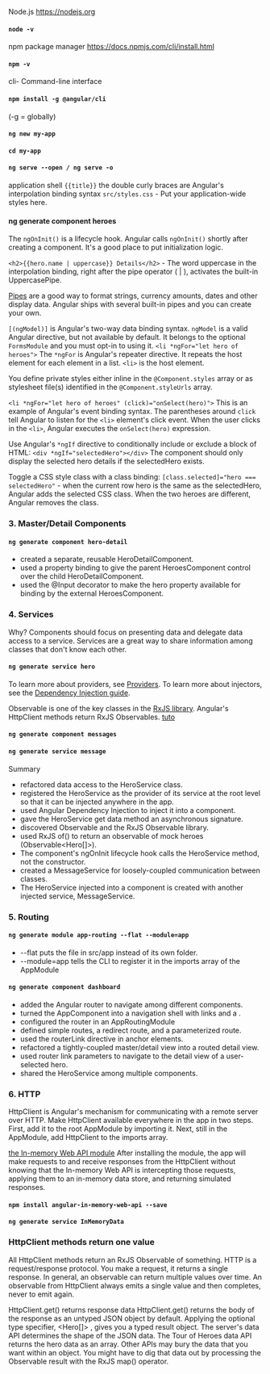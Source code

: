 Node.js
https://nodejs.org
#### ```node -v ```

npm package manager
https://docs.npmjs.com/cli/install.html
#### ```npm -v```

cli- Command-line interface 
#### ```npm install -g @angular/cli```
(-g = globally)

#### ```ng new my-app```
#### ```cd my-app```
#### ```ng serve --open / ng serve -o```

application shell
```{{title}}``` the double curly braces are Angular's interpolation binding syntax
```src/styles.css``` - Put your application-wide styles here.

#### ng generate component heroes
The ```ngOnInit()``` is a lifecycle hook. Angular calls ```ngOnInit()``` shortly after creating a component. It's a good place to put initialization logic.


```<h2>{{hero.name | uppercase}} Details</h2>``` - The word uppercase in the interpolation binding, right after the pipe operator ( | ), activates the built-in UppercasePipe.

[Pipes](https://angular.io/guide/pipes) are a good way to format strings, currency amounts, dates and other display data. Angular ships with several built-in pipes and you can create your own.

```[(ngModel)]``` is Angular's two-way data binding syntax. ```ngModel``` is a valid Angular directive, but not available by default. It belongs to the optional ```FormsModule``` and you must opt-in to using it.
```<li *ngFor="let hero of heroes">``` The ```*ngFor``` is Angular's repeater directive. It repeats the host element for each element in a list. ```<li>``` is the host element.

You define private styles either inline in the ```@Component.styles``` array or as stylesheet file(s) identified in the ```@Component.styleUrls``` array.

```<li *ngFor="let hero of heroes" (click)="onSelect(hero)">``` This is an example of Angular's event binding syntax. The parentheses around ```click``` tell Angular to listen for the ```<li>``` element's click event. When the user clicks in the ```<li>```, Angular executes the ```onSelect(hero)``` expression.

Use Angular's ```*ngIf``` directive to conditionally include or exclude a block of HTML: ```<div *ngIf="selectedHero"></div>``` The component should only display the selected hero details if the selectedHero exists.

Toggle a CSS style class with a class binding: ```[class.selected]="hero === selectedHero"``` - when the current row hero is the same as the selectedHero, Angular adds the selected CSS class. When the two heroes are different, Angular removes the class.

### 3. Master/Detail Components
#### ```ng generate component hero-detail```

* created a separate, reusable HeroDetailComponent.
* used a property binding to give the parent HeroesComponent control over the child HeroDetailComponent.
* used the @Input decorator to make the hero property available for binding by the external HeroesComponent.

### 4. Services
Why? Components should focus on presenting data and delegate data access to a service. Services are a great way to share information among classes that don't know each other.

#### ```ng generate service hero```
To learn more about providers, see [Providers](https://angular.io/guide/providers). To learn more about injectors, see the [Dependency Injection guide](https://angular.io/guide/dependency-injection).

Observable is one of the key classes in the [RxJS library](https://rxjs-dev.firebaseapp.com/).
Angular's HttpClient methods return RxJS Observables. [tuto](https://angular.io/tutorial/toh-pt6)

#### ```ng generate component messages```

#### ```ng generate service message```

Summary
* refactored data access to the HeroService class.
* registered the HeroService as the provider of its service at the root level so that it can be injected anywhere in the app.
* used Angular Dependency Injection to inject it into a component.
* gave the HeroService get data method an asynchronous signature.
* discovered Observable and the RxJS Observable library.
* used RxJS of() to return an observable of mock heroes (Observable<Hero[]>).
* The component's ngOnInit lifecycle hook calls the HeroService method, not the constructor.
* created a MessageService for loosely-coupled communication between classes.
* The HeroService injected into a component is created with another injected service, MessageService.

### 5. Routing
#### ```ng generate module app-routing --flat --module=app```
* --flat puts the file in src/app instead of its own folder.
* --module=app tells the CLI to register it in the imports array of the AppModule

#### ```ng generate component dashboard```
* added the Angular router to navigate among different components.
* turned the AppComponent into a navigation shell with <a> links and a <router-outlet>.
* configured the router in an AppRoutingModule
* defined simple routes, a redirect route, and a parameterized route.
* used the routerLink directive in anchor elements.
* refactored a tightly-coupled master/detail view into a routed detail view.
* used router link parameters to navigate to the detail view of a user-selected hero.
* shared the HeroService among multiple components.


### 6. HTTP

HttpClient is Angular's mechanism for communicating with a remote server over HTTP.
Make HttpClient available everywhere in the app in two steps. First, add it to the root AppModule by importing it. Next, still in the AppModule, add HttpClient to the imports array.

[the In-memory Web API module](https://github.com/angular/in-memory-web-api)
After installing the module, the app will make requests to and receive responses from the HttpClient without knowing that the In-memory Web API is intercepting those requests, applying them to an in-memory data store, and returning simulated responses.
#### ```npm install angular-in-memory-web-api --save```
#### ```ng generate service InMemoryData```

### HttpClient methods return one value

All HttpClient methods return an RxJS Observable of something.
HTTP is a request/response protocol. You make a request, it returns a single response.
In general, an observable can return multiple values over time. An observable from HttpClient always emits a single value and then completes, never to emit again.

HttpClient.get() returns response data
HttpClient.get() returns the body of the response as an untyped JSON object by default. Applying the optional type specifier, <Hero[]> , gives you a typed result object.
The server's data API determines the shape of the JSON data. The Tour of Heroes data API returns the hero data as an array.
Other APIs may bury the data that you want within an object. You might have to dig that data out by processing the Observable result with the RxJS map() operator.


